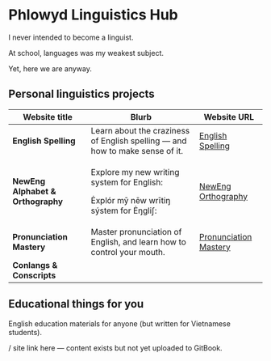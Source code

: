 # Phlowyd Linguistics Hub

I never intended to become a linguist.

At school, languages was my weakest subject.

Yet, here we are anyway.

## Personal linguistics projects

<table data-card-size="large" data-column-title-hidden data-view="cards"><thead><tr><th>Website title</th><th>Blurb</th><th data-hidden data-card-target data-type="content-ref">Website URL</th></tr></thead><tbody><tr><td><strong>English Spelling</strong></td><td>Learn about the craziness of English spelling — and how to make sense of it.</td><td><a href="https://app.gitbook.com/o/bhv2aXe6eExkCxRzuAVK/s/bFe8K54C9RxCcg3qidk8/">English Spelling</a></td></tr><tr><td><strong>NewEng Alphabet &#x26; Orthography</strong></td><td><p>Explore my new writing system for English:</p><p>Ėxplór mȳ nēw wrītiŋ sýstem for Ėŋgliʃ:</p></td><td><a href="https://app.gitbook.com/o/bhv2aXe6eExkCxRzuAVK/s/nQuhfcBU5w4vA1rwurTv/">NewEng Orthography</a></td></tr><tr><td><strong>Pronunciation Mastery</strong></td><td>Master pronunciation of English, and learn how to control your mouth.</td><td><a href="https://app.gitbook.com/o/bhv2aXe6eExkCxRzuAVK/s/mOXfBzelIQWeGu5lPOdF/">Pronunciation Mastery</a></td></tr><tr><td><strong>Conlangs &#x26; Conscripts</strong></td><td></td><td></td></tr></tbody></table>



## Educational things for you



English education materials for anyone (but written for Vietnamese students).

/ site link here — content exists but not yet uploaded to GitBook.
